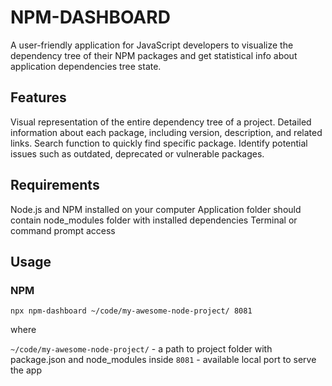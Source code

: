 # NPM-DASHBOARD

A user-friendly application for JavaScript developers to visualize the dependency tree of their NPM packages and get statistical info about application dependencies tree state.

## Features

Visual representation of the entire dependency tree of a project.
Detailed information about each package, including version, description, and related links.
Search function to quickly find specific package.
Identify potential issues such as outdated, deprecated or vulnerable packages.

## Requirements

Node.js and NPM installed on your computer
Application folder should contain node_modules folder with installed dependencies
Terminal or command prompt access

## Usage

### NPM
`npx npm-dashboard ~/code/my-awesome-node-project/ 8081`

where

`~/code/my-awesome-node-project/` - a path to project folder with package.json and node_modules inside
`8081` - available local port to serve the app
